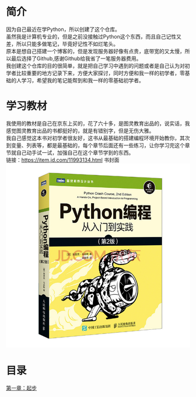 # 简介
因为自己最近在学Python，所以创建了这个仓库。<br>
虽然我是计算机专业的，但是之前没接触过Python这个东西，而且自己记性又差，所以只能多做笔记，毕竟好记性不如烂笔头。<br>
原本是想自己搭建一个博客的，但是发现服务器好像有点贵，底带宽的又太慢，所以最后选择了Github,感谢Github给我省了一笔服务器费用。<br>
我创建这个仓库的目的很简单，就是把自己学习中遇到的问题或者是自己认为对初学者比较重要的地方记录下来，方便大家探讨，同时方便和我一样的初学者，零基础的人学习，希望我的笔记能帮到和我一样的零基础初学者。
 
# 学习教材
我使用的教材是自己在京东上买的，花了六十多，是图灵教育出品的，说实话，我感觉图灵教育出品的书都挺好的，就是有错别字，但是无伤大雅。<br>
我自己感觉这本书对初学者很友好，这书从最基础的搭建编程环境开始教你，其次到变量、列表等，都是最基础的，每个章节后面还有一些练习，让你学习完这个章节就自己动手试一试，加强自己在这个章节学到的东西。<br>
链接：https://item.jd.com/11993134.html
书封面
![教材封面](/img/fm.jpg)

# 目录
[第一章：起步](https://github.com/xiaowen-king/Python/blob/main/%E7%AC%AC%E4%B8%80%E7%AB%A0.md)
